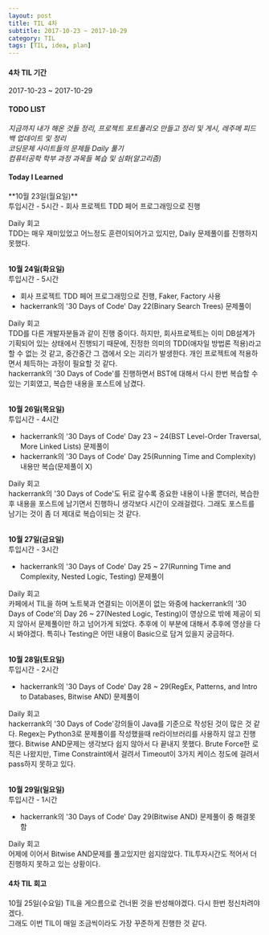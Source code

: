 ```yaml
---
layout: post
title: TIL 4차
subtitle: 2017-10-23 ~ 2017-10-29
category: TIL
tags: [TIL, idea, plan]
---
```

<h4>4차 TIL 기간</h4>
2017-10-23 ~ 2017-10-29

<h4>TODO LIST</h4>
<i class="fa fa-square-o" aria-hidden="true"> 지금까지 내가 해온 것들 정리, 프로젝트 포트폴리오 만들고 정리 및 게시, 레주메 피드백 업데이트 및 정리</i><br/>
<i class="fa fa-check-square-o" aria-hidden="true"> 코딩문제 사이트들의 문제들 Daily 풀기</i><br/>
<i class="fa fa-check-square-o" aria-hidden="true"> 컴퓨터공학 학부 과정 과목들 복습 및 심화(알고리즘)</i><br/>

<h4>Today I Learned</h4>
**10월 23일(월요일)**<br/>
투입시간 - 5시간
- 회사 프로젝트 TDD 페어 프로그래밍으로 진행

Daily 회고<br/>
TDD는 매우 재미있었고 어느정도 훈련이되어가고 있지만, Daily 문제풀이를 진행하지 못했다.

<br/>**10월 24일(화요일)**<br/>
투입시간 - 5시간
- 회사 프로젝트 TDD 페어 프로그래밍으로 진행, Faker, Factory 사용
- hackerrank의 '30 Days of Code' Day 22(Binary Search Trees) 문제풀이

Daily 회고<br/>
TDD를 다른 개발자분들과 같이 진행 중이다. 하지만, 회사프로젝트는 이미 DB설계가 기획되어 있는 상태에서 진행되기 때문에, 
진정한 의미의 TDD(애자일 방법론 적용)라고 할 수 없는 것 같고, 중간중간 그 갭에서 오는 괴리가 발생한다. 개인 프로젝트에 적용하면서 체득하는 과정이 필요할 것 같다.<br/>
hackerrank의 '30 Days of Code'를 진행하면서 BST에 대해서 다시 한번 복습할 수 있는 기회였고, 복습한 내용을 포스트에 남겼다. 

<br/>**10월 26일(목요일)**<br/>
투입시간 - 4시간
- hackerrank의 '30 Days of Code' Day 23 ~ 24(BST Level-Order Traversal, More Linked Lists) 문제풀이
- hackerrank의 '30 Days of Code' Day 25(Running Time and Complexity) 내용만 복습(문제풀이 X)

Daily 회고<br/>
hackerrank의 '30 Days of Code'도 뒤로 갈수록 중요한 내용이 나올 뿐더러, 복습한 후 내용을 포스트에 남기면서 진행하니 생각보다 시간이 오래걸렸다.
그래도 포스트를 남기는 것이 좀 더 제대로 복습이되는 것 같다.<br/>

<br/>**10월 27일(금요일)**<br/>
투입시간 - 3시간
- hackerrank의 '30 Days of Code' Day 25 ~ 27(Running Time and Complexity, Nested Logic, Testing) 문제풀이

Daily 회고<br/>
카페에서 TIL을 하며 노트북과 연결되는 이어폰이 없는 와중에 hackerrank의 '30 Days of Code'의 Day 26 ~ 27(Nested Logic, Testing)이 영상으로 밖에 제공이 되지 않아서 문제풀이만 하고 넘어가게 되었다.
추후에 이 부분에 대해서 추후에 영상을 다시 봐야겠다. 특히나 Testing은 어떤 내용이 Basic으로 담겨 있을지 궁금하다.

<br/>**10월 28일(토요일)**<br/>
투입시간 - 2시간
- hackerrank의 '30 Days of Code' Day 28 ~ 29(RegEx, Patterns, and Intro to Databases, Bitwise AND) 문제풀이

Daily 회고<br/>
hackerrank의 '30 Days of Code'강의들이 Java를 기준으로 작성된 것이 많은 것 같다. Regex는 Python3로 문제풀이를 작성했을때 re라이브러리를 사용하지 않고 진행했다.
Bitwise AND문제는 생각보다 쉽지 않아서 다 끝내지 못했다. Brute Force한 로직은 나왔지만, Time Constraint에서 걸려서 Timeout이 3가지 케이스 정도에 걸려서 pass하지 못하고 있다.

<br/>**10월 29일(일요일)**<br/>
투입시간 - 1시간
- hackerrank의 '30 Days of Code' Day 29(Bitwise AND) 문제풀이 중 해결못함

Daily 회고<br/>
어제에 이어서 Bitwise AND문제를 풀고있지만 쉽지않았다. TIL투자시간도 적어서 더 진행하지 못하고 있는 상황이다.

<h4>4차 TIL 회고</h4>
10월 25일(수요일) TIL을 게으름으로 건너뛴 것을 반성해야겠다. 다시 한번 정신차려야겠다. <br/>
그래도 이번 TIL이 매일 조금씩이라도 가장 꾸준하게 진행한 것 같다.
